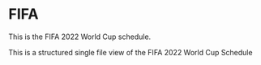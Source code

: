 # FIFA
This is the FIFA 2022 World Cup schedule.

This is a structured single file view of the FIFA 2022 World Cup Schedule
